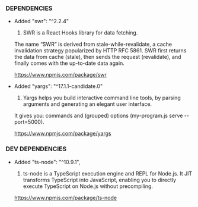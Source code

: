 ### DEPENDENCIES

- Added "swr": "^2.2.4"

  1. SWR is a React Hooks library for data fetching.

  The name “SWR” is derived from stale-while-revalidate, a cache invalidation strategy popularized by HTTP RFC 5861. SWR first returns the data from cache (stale), then sends the request (revalidate), and finally comes with the up-to-date data again.

  https://www.npmjs.com/package/swr

- Added "yargs": "^17.1.1-candidate.0"

  1. Yargs helps you build interactive command line tools, by parsing arguments and generating an elegant user interface.

  It gives you: commands and (grouped) options (my-program.js serve --port=5000).

  https://www.npmjs.com/package/yargs

### DEV DEPENDENCIES

- Added "ts-node": "^10.9.1",

  1. ts-node is a TypeScript execution engine and REPL for Node.js.
     It JIT transforms TypeScript into JavaScript, enabling you to directly execute TypeScript on Node.js without precompiling.

  https://www.npmjs.com/package/ts-node
